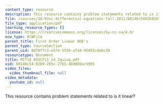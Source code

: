 ```yaml
---
content_type: resource
description: This resource contains problem statements related to is it linear?
file: /courses/18-03sc-differential-equations-fall-2011/b0146c5402b9265c27b5484808ac5905_MIT18_03SCF11_s4_2quizq.pdf
file_type: application/pdf
learning_resource_types: []
license: https://creativecommons.org/licenses/by-nc-sa/4.0/
ocw_type: OCWFile
parent_title: First Order Linear ODE's
parent_type: CourseSection
parent_uid: 0d78ffc3-e5f4-5556-afa4-95492cde6c39
resourcetype: Document
title: MIT18_03SCF11_s4_2quizq.pdf
uid: b0146c54-02b9-265c-27b5-484808ac5905
video_files:
  video_thumbnail_file: null
video_metadata:
  youtube_id: null
---
```

This resource contains problem statements related to is it linear?